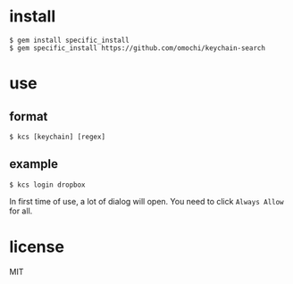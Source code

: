 # install

```
$ gem install specific_install
$ gem specific_install https://github.com/omochi/keychain-search
```

# use

## format

```
$ kcs [keychain] [regex]
```

## example

```
$ kcs login dropbox
```

In first time of use, a lot of dialog will open.
You need to click `Always Allow` for all.

# license

MIT

